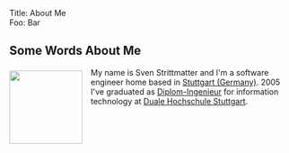 Title: About Me  
Foo: Bar  

## Some Words About Me

<img src="../img/ich.jpg" width="130" style="float:left; padding: 5px 15px 15px 0;"/> My name is Sven Strittmatter and I'm a software engineer home based in [Stuttgart (Germany)][1]. 2005 I've graduated as [Diplom-Ingenieur][2] for information technology at [Duale Hochschule Stuttgart][3].

[1]: http://maps.google.de/maps?q=maps+stuttgart&ie=UTF8&oe=utf-8&client=firefox-a&hnear=Stuttgart,+Baden-W%C3%BCrttemberg&gl=de&t=h&z=11
[2]: http://en.wikipedia.org/wiki/Engineer%27s_degree#Germany
[3]: http://www.dhbw-stuttgart.de/